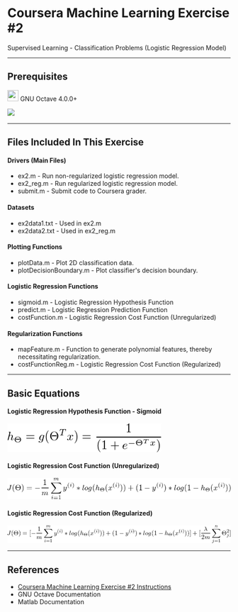 Coursera Machine Learning Exercise #2
===================

Supervised Learning - Classification Problems (Logistic Regression Model)

-----------
Prerequisites
-----------
<img src="https://www.gnu.org/software/octave/images//logo.png" width="25" height="25" /> GNU Octave 4.0.0+

<img src="http://itprocurement.unl.edu/software_product_images/matlablogo.jpg" width="100" />

-------------
Files Included In This Exercise
-------------

#### Drivers (Main Files)
* ex2.m - Run non-regularized logistic regression model.
* ex2_reg.m - Run regularized logistic regression model.
* submit.m - Submit code to Coursera grader.

#### Datasets
* ex2data1.txt - Used in ex2.m
* ex2data2.txt - Used in ex2_reg.m

#### Plotting Functions
* plotData.m - Plot 2D classification data.
* plotDecisionBoundary.m - Plot classifier's decision boundary.

#### Logistic Regression Functions
* sigmoid.m - Logistic Regression Hypothesis Function
* predict.m - Logistic Regression Prediction Function
* costFunction.m - Logistic Regression Cost Function (Unregularized)

#### Regularization Functions
* mapFeature.m - Function to generate polynomial features, thereby necessitating regularization.
* costFunctionReg.m - Logistic Regression Cost Function (Regularized)

-------------
Basic Equations
-------------

#### Logistic Regression Hypothesis Function - Sigmoid
![](https://github.com/SaiWebApps/Machine-Learning-Exercise-2/blob/master/img/logisticRegressionHypothesis.png)

#### Logistic Regression Cost Function (Unregularized)
![](https://github.com/SaiWebApps/Machine-Learning-Exercise-2/blob/master/img/logisticRegressionCostFunction.png)

#### Logistic Regression Cost Function (Regularized)
![](https://github.com/SaiWebApps/Machine-Learning-Exercise-2/blob/master/img/logisticRegressionCostFunctionReg.png)

-------------
References
-------------
* [Coursera Machine Learning Exercise #2 Instructions](https://github.com/SaiWebApps/Machine-Learning-Exercise-2/blob/master/ex2.pdf)
* GNU Octave Documentation
* Matlab Documentation
